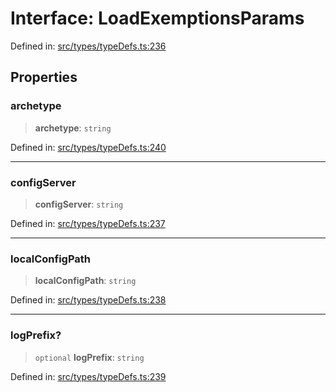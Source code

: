 # Interface: LoadExemptionsParams

Defined in: [src/types/typeDefs.ts:236](https://github.com/zotoio/x-fidelity/blob/f39ce89f1db3ea0cfe6f222cf6cc7fcd78a94dca/src/types/typeDefs.ts#L236)

## Properties

### archetype

> **archetype**: `string`

Defined in: [src/types/typeDefs.ts:240](https://github.com/zotoio/x-fidelity/blob/f39ce89f1db3ea0cfe6f222cf6cc7fcd78a94dca/src/types/typeDefs.ts#L240)

***

### configServer

> **configServer**: `string`

Defined in: [src/types/typeDefs.ts:237](https://github.com/zotoio/x-fidelity/blob/f39ce89f1db3ea0cfe6f222cf6cc7fcd78a94dca/src/types/typeDefs.ts#L237)

***

### localConfigPath

> **localConfigPath**: `string`

Defined in: [src/types/typeDefs.ts:238](https://github.com/zotoio/x-fidelity/blob/f39ce89f1db3ea0cfe6f222cf6cc7fcd78a94dca/src/types/typeDefs.ts#L238)

***

### logPrefix?

> `optional` **logPrefix**: `string`

Defined in: [src/types/typeDefs.ts:239](https://github.com/zotoio/x-fidelity/blob/f39ce89f1db3ea0cfe6f222cf6cc7fcd78a94dca/src/types/typeDefs.ts#L239)
